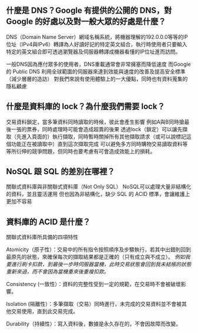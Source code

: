 ## 什麼是 DNS？Google 有提供的公開的 DNS，對 Google 的好處以及對一般大眾的好處是什麼？
DNS（Domain Name Server）網域名稱系統，將機器理解的192.0.0.0等等的IP位址（IPv4與IPv6）轉譯為人好讀好記的特定英文組合，執行時使用者只要輸入特定的英文組合即可透過瀏覽器及伺服器轉譯成機器看懂的IP位址進而訪問。

一般DNS因為應付眾多的使用者，DNS重載通常會非常擁塞而降低速度
而Google 的 Public DNS 利用全球範圍的伺服器來達到效能與速度的改善及提高安全標準（減少層層的造訪）
對我們來說有使用體驗上的一大優點，同時也有資料蒐集的隱私顧慮

## 什麼是資料庫的 lock？為什麼我們需要 lock？
交易資料鎖定，當多筆資料同時讀取的時候，彼此會產生影響
例如A與B同時搶最後一張的票券，同時處理時可能會造成超賣的後果
透過lock（鎖定）可以讓先擷取（先進入頁面的）執行擷取，同時暫時關掉所有其他擷取請求（或可以說標記這個功能正在被讀取中）直到這次擷取完成
可以避免多方同時購物交易讀取資料等等所衍伸的競爭問題，但同時也要考慮有可會造成效能上的損耗。

## NoSQL 跟 SQL 的差別在哪裡？
關聯式資料庫與非關聯式資料庫（Not Only SQL）
NoSQL可以處理大量非結構化的資料，並且靈活運用
但也因為非結構化，缺少 SQL 的 ACID 標準，會讓維護上更加不容易


## 資料庫的 ACID 是什麼？
關聯式資料庫所具備的四項特性

Atomicity（原子性）：交易中的所有指令按照順序及步驟執行，若其中出錯則回到最原先的狀態，來確保每次的擷取結果都是正確的（只有成立與不成立）。
*例如我要進行刷卡扣款，到最後一步時伺服器當機，此時交易狀態會回到我未結帳的狀態重新來過，而不會因為當機重來後重複扣款。*

Consistency (一致性）：資料的完整性受到一定的規範，在交易時不會被破壞影響。

Isolation (隔離性）：多筆擷取（交易）同時進行，未完成的交易資料並不會被其他交易使用，直到此交易完成。

Durability（持續性）：寫入資料後，數據是永久存在的，不會因故障而改變。
